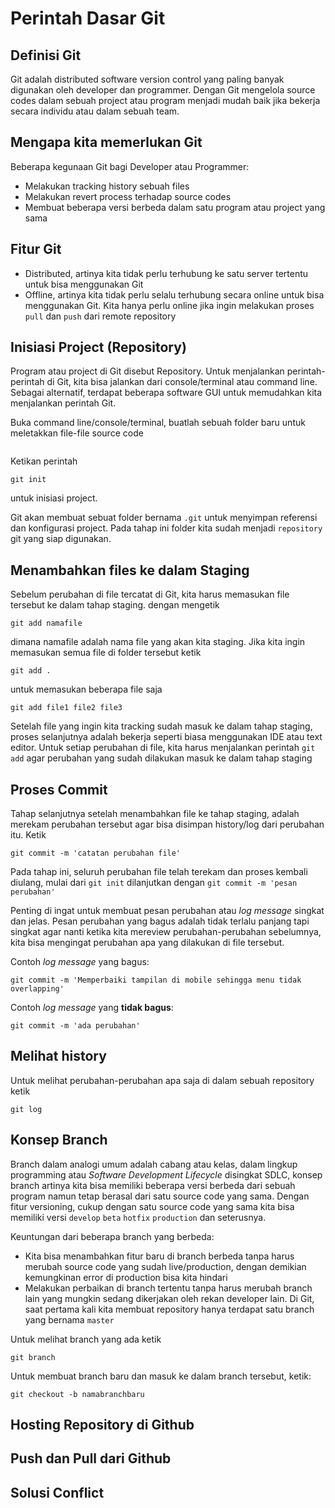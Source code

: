 # Perintah Dasar Git

## Definisi Git

Git adalah distributed software version control yang paling banyak digunakan oleh developer dan programmer. Dengan Git mengelola source codes dalam sebuah project atau program menjadi mudah baik jika bekerja secara individu atau dalam sebuah team. 

## Mengapa kita memerlukan Git

Beberapa kegunaan Git bagi Developer atau Programmer:

* Melakukan tracking history sebuah files
* Melakukan revert process terhadap source codes
* Membuat beberapa versi berbeda dalam satu program atau project yang sama

## Fitur Git

* Distributed, artinya kita tidak perlu terhubung ke satu server tertentu untuk bisa menggunakan Git
* Offline, artinya kita tidak perlu selalu terhubung secara online untuk bisa menggunakan Git. Kita hanya perlu online jika ingin melakukan proses ``pull`` dan ``push`` dari remote repository

## Inisiasi Project (Repository)

Program atau project di Git disebut Repository. Untuk menjalankan perintah-perintah di Git, kita bisa jalankan dari console/terminal atau command line. Sebagai alternatif, terdapat beberapa software GUI untuk memudahkan kita menjalankan perintah Git.

Buka command line/console/terminal, buatlah sebuah folder baru untuk meletakkan file-file source code

```

```

Ketikan perintah 

``git init`` 

untuk inisiasi project.

Git akan membuat sebuat folder bernama ``.git`` untuk menyimpan referensi dan konfigurasi project. Pada tahap ini folder kita sudah menjadi ``repository`` git yang siap digunakan.

## Menambahkan files ke dalam Staging

Sebelum perubahan di file tercatat di Git, kita harus memasukan file tersebut ke dalam tahap staging. dengan mengetik 

``git add namafile`` 

dimana namafile adalah nama file yang akan kita staging. Jika kita ingin memasukan semua file di folder tersebut ketik

``git add .``

untuk memasukan beberapa file saja

``git add file1 file2 file3``

Setelah file yang ingin kita tracking sudah masuk ke dalam tahap staging, proses selanjutnya adalah bekerja seperti biasa menggunakan IDE atau text editor. Untuk setiap perubahan di file, kita harus menjalankan perintah ``git add`` agar perubahan yang sudah dilakukan masuk ke dalam tahap staging

## Proses Commit

Tahap selanjutnya setelah menambahkan file ke tahap staging, adalah merekam perubahan tersebut agar bisa disimpan history/log dari perubahan itu. Ketik

``git commit -m 'catatan perubahan file'``

Pada tahap ini, seluruh perubahan file telah terekam dan proses kembali diulang, mulai dari ``git init`` dilanjutkan dengan ``git commit -m 'pesan perubahan'``

Penting di ingat untuk membuat pesan perubahan atau *log message* singkat dan jelas. Pesan perubahan yang bagus adalah tidak terlalu panjang tapi singkat agar nanti ketika kita mereview perubahan-perubahan sebelumnya, kita bisa mengingat perubahan apa yang dilakukan di file tersebut.

Contoh *log message* yang bagus:

``git commit -m 'Memperbaiki tampilan di mobile sehingga menu tidak overlapping'``

Contoh *log message* yang **tidak bagus**:

``git commit -m 'ada perubahan'``

## Melihat history

Untuk melihat perubahan-perubahan apa saja di dalam sebuah repository ketik

``git log``

## Konsep Branch

Branch dalam analogi umum adalah cabang atau kelas, dalam lingkup programming atau *Software Development Lifecycle* disingkat SDLC, konsep branch artinya kita bisa memiliki beberapa versi berbeda dari sebuah program namun tetap berasal dari satu source code yang sama. Dengan fitur versioning, cukup dengan satu source code yang sama kita bisa memiliki versi ``develop`` ``beta`` ``hotfix`` ``production`` dan seterusnya.

Keuntungan dari beberapa branch yang berbeda:

* Kita bisa menambahkan fitur baru di branch berbeda tanpa harus merubah source code yang sudah live/production, dengan demikian kemungkinan error di production bisa kita hindari
* Melakukan perbaikan di branch tertentu tanpa harus merubah branch lain yang mungkin sedang dikerjakan oleh rekan developer lain. Di Git, saat pertama kali kita membuat repository hanya terdapat satu branch yang bernama ``master``

Untuk melihat branch yang ada ketik

``git branch``

Untuk membuat branch baru dan masuk ke dalam branch tersebut, ketik:

``git checkout -b namabranchbaru``

## Hosting Repository di Github



## Push dan Pull dari Github



## Solusi Conflict
